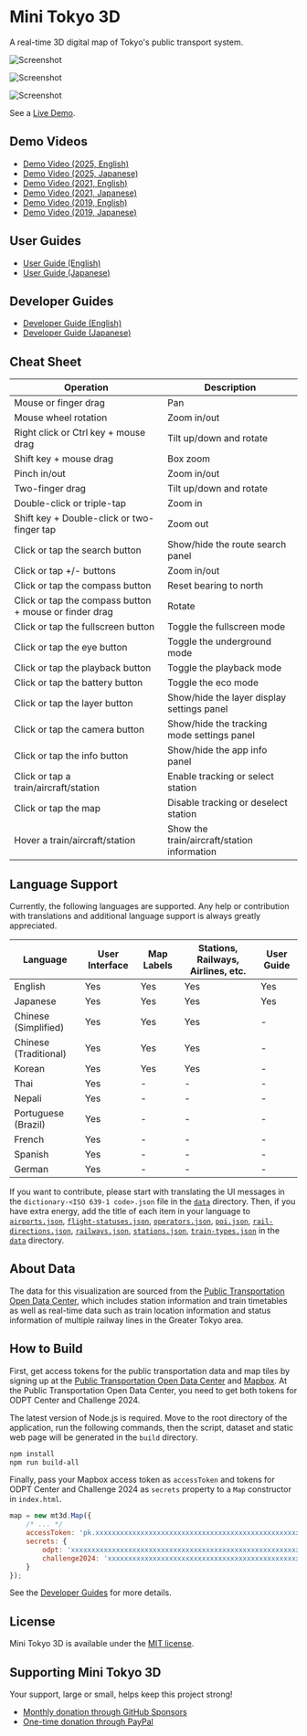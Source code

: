 # Mini Tokyo 3D

A real-time 3D digital map of Tokyo's public transport system.

![Screenshot](https://minitokyo3d.com/images/screenshot1.jpg)

![Screenshot](https://minitokyo3d.com/images/screenshot2.jpg)

![Screenshot](https://minitokyo3d.com/images/screenshot3.jpg)

See a [Live Demo](https://minitokyo3d.com).

## Demo Videos

- [Demo Video (2025, English)](https://youtu.be/9Cks5UQU0vY)
- [Demo Video (2025, Japanese)](https://youtu.be/8FC2adzAUIA)
- [Demo Video (2021, English)](https://youtu.be/CGkHDAj8rGY)
- [Demo Video (2021, Japanese)](https://youtu.be/C9AA3bDcHk8)
- [Demo Video (2019, English)](https://youtu.be/sxFEwj0sBJk)
- [Demo Video (2019, Japanese)](https://youtu.be/_3N651UnxDA)

## User Guides

- [User Guide (English)](https://minitokyo3d.com/docs/master/)
- [User Guide (Japanese)](https://minitokyo3d.com/docs/master/ja/)

## Developer Guides

- [Developer Guide (English)](https://minitokyo3d.com/docs/master/developer-guide/)
- [Developer Guide (Japanese)](https://minitokyo3d.com/docs/master/ja/developer-guide/)

## Cheat Sheet

Operation | Description
--- | ---
Mouse or finger drag | Pan
Mouse wheel rotation | Zoom in/out
Right click or Ctrl key + mouse drag | Tilt up/down and rotate
Shift key + mouse drag | Box zoom
Pinch in/out | Zoom in/out
Two-finger drag | Tilt up/down and rotate
Double-click or triple-tap | Zoom in
Shift key + Double-click or two-finger tap | Zoom out
Click or tap the search button | Show/hide the route search panel
Click or tap +/- buttons | Zoom in/out
Click or tap the compass button | Reset bearing to north
Click or tap the compass button + mouse or finder drag | Rotate
Click or tap the fullscreen button | Toggle the fullscreen mode
Click or tap the eye button | Toggle the underground mode
Click or tap the playback button | Toggle the playback mode
Click or tap the battery button | Toggle the eco mode
Click or tap the layer button | Show/hide the layer display settings panel
Click or tap the camera button | Show/hide the tracking mode settings panel
Click or tap the info button | Show/hide the app info panel
Click or tap a train/aircraft/station | Enable tracking or select station
Click or tap the map | Disable tracking or deselect station
Hover a train/aircraft/station | Show the train/aircraft/station information

## Language Support

Currently, the following languages are supported. Any help or contribution with translations and additional language support is always greatly appreciated.

Language | User Interface | Map Labels | Stations, Railways, Airlines, etc. | User Guide
--- | --- | --- | --- | ---
English | Yes | Yes | Yes | Yes
Japanese | Yes | Yes | Yes | Yes
Chinese (Simplified) | Yes | Yes | Yes | -
Chinese (Traditional) | Yes | Yes | Yes | -
Korean | Yes | Yes | Yes | -
Thai | Yes | - | - | -
Nepali | Yes | - | - | -
Portuguese (Brazil) | Yes | - | - | -
French | Yes | - | - | -
Spanish | Yes | - | - | -
German | Yes | - | - | -

If you want to contribute, please start with translating the UI messages in the `dictionary-<ISO 639-1 code>.json` file in the [`data`](https://github.com/nagix/mini-tokyo-3d/tree/master/data) directory. Then, if you have extra energy, add the title of each item in your language to [`airports.json`](https://github.com/nagix/mini-tokyo-3d/blob/master/data/airports.json), [`flight-statuses.json`](https://github.com/nagix/mini-tokyo-3d/blob/master/data/flight-statuses.json), [`operators.json`](https://github.com/nagix/mini-tokyo-3d/blob/master/data/operators.json), [`poi.json`](https://github.com/nagix/mini-tokyo-3d/blob/master/data/poi.json), [`rail-directions.json`](https://github.com/nagix/mini-tokyo-3d/blob/master/data/rail-directions.json), [`railways.json`](https://github.com/nagix/mini-tokyo-3d/blob/master/data/railways.json), [`stations.json`](https://github.com/nagix/mini-tokyo-3d/blob/master/data/stations.json), [`train-types.json`](https://github.com/nagix/mini-tokyo-3d/blob/master/data/train-types.json) in the [`data`](https://github.com/nagix/mini-tokyo-3d/tree/master/data) directory.

## About Data

The data for this visualization are sourced from the [Public Transportation Open Data Center](https://www.odpt.org), which includes station information and train timetables as well as real-time data such as train location information and status information of multiple railway lines in the Greater Tokyo area.

## How to Build

First, get access tokens for the public transportation data and map tiles by signing up at the [Public Transportation Open Data Center](https://developer.odpt.org/signup) and [Mapbox](https://account.mapbox.com/auth/signup/). At the Public Transportation Open Data Center, you need to get both tokens for ODPT Center and Challenge 2024.

The latest version of Node.js is required. Move to the root directory of the application, run the following commands, then the script, dataset and static web page will be generated in the `build` directory.
```bash
npm install
npm run build-all
```

Finally, pass your Mapbox access token as `accessToken` and tokens for ODPT Center and Challenge 2024 as `secrets` property to a `Map` constructor in `index.html`.

```js
map = new mt3d.Map({
    /* ... */
    accessToken: 'pk.xxxxxxxxxxxxxxxxxxxxxxxxxxxxxxxxxxxxxxxxxxxxxxxxxxxxxxxxxxxx.xxxxxxxxxxxxxxxxxxxxxx',
    secrets: {
        odpt: 'xxxxxxxxxxxxxxxxxxxxxxxxxxxxxxxxxxxxxxxxxxxxxxxxxxxxxxxxxxxxxxxx',
        challenge2024: 'xxxxxxxxxxxxxxxxxxxxxxxxxxxxxxxxxxxxxxxxxxxxxxxxxxxxxxxxxxxxxxxx'
    }
});
```

See the [Developer Guides](#developer-guides) for more details.

## License

Mini Tokyo 3D is available under the [MIT license](https://opensource.org/licenses/MIT).

## Supporting Mini Tokyo 3D

Your support, large or small, helps keep this project strong!

- [Monthly donation through GitHub Sponsors](https://github.com/sponsors/nagix)
- [One-time donation through PayPal](https://www.paypal.me/akusanagi)
